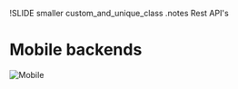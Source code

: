 !SLIDE smaller custom_and_unique_class
.notes Rest API's

# Mobile backends #

![Mobile](http://www.scotsman.com/webimage/1.3795658.1433758734!/image/921469344.jpg_gen/derivatives/articleMaxWidth_620/921469344.jpg)

